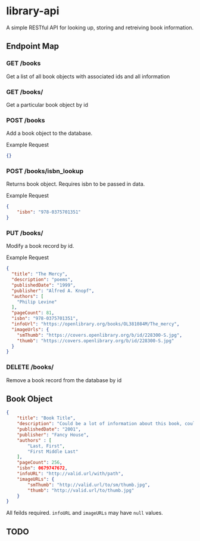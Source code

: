 # library-api
A simple RESTful API for looking up, storing and retreiving book information.

## Endpoint Map

### GET /books
Get a list of all book objects with associated ids and all information 

### GET /books/<id> 
Get a particular book object by id

### POST /books

Add a book object to the database. 

Example Request

```json
{}
```

### POST /books/isbn_lookup 
Returns book object. Requires isbn to be passed in data.

Example Request

```json
{
    "isbn": "978-0375701351"
}
```

### PUT /books/<id> 
Modify a book record by id.

Example Request

```json
{
  "title": "The Mercy",
  "description": "poems",
  "publishedDate": "1999",
  "publisher": "Alfred A. Knopf",
  "authors": [
    "Philip Levine"
  ],
  "pageCount": 81,
  "isbn": "978-0375701351",
  "infoUrl": "https://openlibrary.org/books/OL381084M/The_mercy",
  "imageUrls": {
    "smThumb": "https://covers.openlibrary.org/b/id/228300-S.jpg",
    "thumb": "https://covers.openlibrary.org/b/id/228300-S.jpg"
  }
}
```

### DELETE /books/<id> 

Remove a book record from the database by id

## Book Object

```json
{
    "title": "Book Title",
    "description": "Could be a lot of information about this book, could be a little. Hard to say.",
    "publishedDate": "2001",
    "publisher": "Fancy House",
    "authors" : [
        "Last, First",
        "First Middle Last"
    ],
    "pageCount": 256,
    "isbn": 0679747672,
    "infoURL": "http://valid.url/with/path",
    "imageURLs": {
        "smThumb": "http://valid.url/to/sm/thumb.jpg",
        "thumb": "http://valid.url/to/thumb.jpg"
    }
}
```
All feilds required. `infoURL` and `imageURLs` may have `null` values.

## TODO